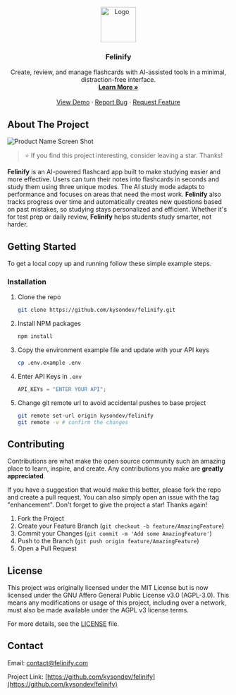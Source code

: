 <br />
<div align="center">
  <a href="https://github.com/kysondev/felinify">
    <img src="https://res.cloudinary.com/dyu7ogoqc/image/upload/v1754020433/image_3_b51fzd.png" alt="Logo" width="80" height="80">
  </a>

<h3 align="center">Felinify</h3>

  <p align="center">
    Create, review, and manage flashcards with AI-assisted tools in a minimal, distraction-free interface.
    <br />
    <a href="https://felinify.com/"><strong>Learn More »</strong></a>
    <br />
    <br />
    <a href="https://felinify.com/">View Demo</a>
    ·
    <a href="https://github.com/kysondev/felinify/issues/new?labels=bug&template=bug-report---.md">Report Bug</a>
    ·
    <a href="https://github.com/kysondev/felinify/issues/new?labels=enhancement&template=feature-request---.md">Request Feature</a>
  </p>
</div>

## About The Project

![Product Name Screen Shot](https://res.cloudinary.com/dyu7ogoqc/image/upload/v1756332486/New_Project_1_v4ukje.png)

> ⭐️ If you find this project interesting, consider leaving a star. Thanks!

**Felinify** is an AI-powered flashcard app built to make studying easier and more effective. Users can turn their notes into flashcards in seconds and study them using three unique modes. The AI study mode adapts to performance and focuses on areas that need the most work. **Felinify** also tracks progress over time and automatically creates new questions based on past mistakes, so studying stays personalized and efficient. Whether it's for test prep or daily review, **Felinify** helps students study smarter, not harder.

## Getting Started

To get a local copy up and running follow these simple example steps.

### Installation

1. Clone the repo
   ```sh
   git clone https://github.com/kysondev/felinify.git
   ```
2. Install NPM packages
   ```sh
   npm install
   ```
3. Copy the environment example file and update with your API keys
   ```sh
   cp .env.example .env
   ```
4. Enter API Keys in `.env`
   ```js
   API_KEYs = "ENTER YOUR API";
   ```
5. Change git remote url to avoid accidental pushes to base project
   ```sh
   git remote set-url origin kysondev/felinify
   git remote -v # confirm the changes
   ```

## Contributing

Contributions are what make the open source community such an amazing place to learn, inspire, and create. Any contributions you make are **greatly appreciated**.

If you have a suggestion that would make this better, please fork the repo and create a pull request. You can also simply open an issue with the tag "enhancement".
Don't forget to give the project a star! Thanks again!

1. Fork the Project
2. Create your Feature Branch (`git checkout -b feature/AmazingFeature`)
3. Commit your Changes (`git commit -m 'Add some AmazingFeature'`)
4. Push to the Branch (`git push origin feature/AmazingFeature`)
5. Open a Pull Request

## License

This project was originally licensed under the MIT License but is now licensed under the GNU Affero General Public License v3.0 (AGPL-3.0).
This means any modifications or usage of this project, including over a network, must also be made available under the AGPL v3 license terms.

For more details, see the [LICENSE](./LICENSE) file.

## Contact

Email: contact@felinify.com

Project Link: [https://github.com/kysondev/felinify](https://github.com/kysondev/felinify)
